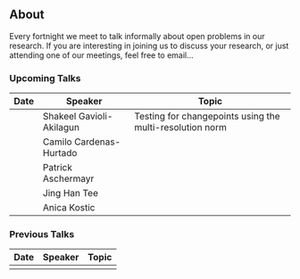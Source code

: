 ## About

Every fortnight we meet to talk informally about open problems in our research. If you are interesting in joining us to discuss your research, or just attending one of our meetings, feel free to email...

### Upcoming Talks

| Date | Speaker | Topic |
|---|---|---|
| | Shakeel Gavioli-Akilagun | Testing for changepoints using the multi-resolution norm |
| | Camilo Cardenas-Hurtado | |
| | Patrick Aschermayr | |
| | Jing Han Tee | |
| | Anica Kostic | |

### Previous Talks

| Date | Speaker | Topic |
|---|---|---|
| | | |

